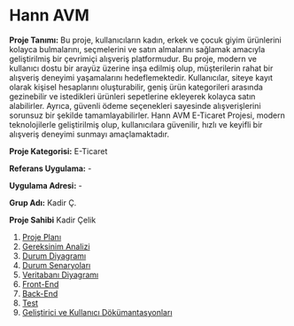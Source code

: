 # Hann AVM

**Proje Tanımı:** Bu proje, kullanıcıların kadın, erkek ve çocuk giyim ürünlerini kolayca bulmalarını, seçmelerini ve satın almalarını sağlamak amacıyla geliştirilmiş bir çevrimiçi alışveriş platformudur. Bu proje, modern ve kullanıcı dostu bir arayüz üzerine inşa edilmiş olup, müşterilerin rahat bir alışveriş deneyimi yaşamalarını hedeflemektedir. Kullanıcılar, siteye kayıt olarak kişisel hesaplarını oluşturabilir, geniş ürün kategorileri arasında gezinebilir ve istedikleri ürünleri sepetlerine ekleyerek kolayca satın alabilirler. Ayrıca, güvenli ödeme seçenekleri sayesinde alışverişlerini sorunsuz bir şekilde tamamlayabilirler. Hann AVM E-Ticaret Projesi, modern teknolojilerle geliştirilmiş olup, kullanıcılara güvenilir, hızlı ve keyifli bir alışveriş deneyimi sunmayı amaçlamaktadır.
<br/>

**Proje Kategorisi:** E-Ticaret 

**Referans Uygulama:** -

**Uygulama Adresi:** -

**Grup Adı:** Kadir Ç.

**Proje Sahibi** Kadir Çelik
1. [Proje Planı](./readme/1-proje-plani.md)
2. [Gereksinim Analizi](./readme/2-gereksinim-analizi.md)
3. [Durum Diyagramı](./readme/3-durum-diyagrami.md)
4. [Durum Senaryoları](./readme/4-durum-senaryoları.md)
5. [Veritabanı Diyagramı](./readme/5-veritabanı-diyagramı.md)
6. [Front-End](./readme/6-front-end.md)
7. [Back-End](./readme/7-back-end.md)
8. [Test](./readme/8-test.md)
9. [Geliştirici ve Kullanıcı Dökümantasyonları](./readme/9-dokumantasyon.md)

